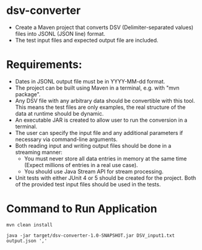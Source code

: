 # dsv-converter
- Create a Maven project that converts DSV (Delimiter-separated values) files into JSONL (JSON line) format.
- The test input files and expected output file are included.

# Requirements:
- Dates in JSONL output file must be in YYYY-MM-dd format.
- The project can be built using Maven in a terminal, e.g. with "mvn package".    
- Any DSV file with any arbitrary data should be convertible with this tool. This means the test files are only examples, the real structure of the data at runtime should be dynamic.
- An executable JAR is created to allow user to run the conversion in a terminal.
- The user can specify the input file and any additional parameters if necessary via command-line arguments.
- Both reading input and writing output files should be done in a streaming manner:
  - You must never store all data entries in memory at the same time (Expect millions of entries in a real use case).
  - You should use Java Stream API for stream processing.
- Unit tests with either JUnit 4 or 5 should be created for the project. Both of the provided test input files should be used in the tests.


# Command to Run Application

  `mvn clean install`
  
 `java -jar target/dsv-converter-1.0-SNAPSHOT.jar DSV_input1.txt output.json ',' `

